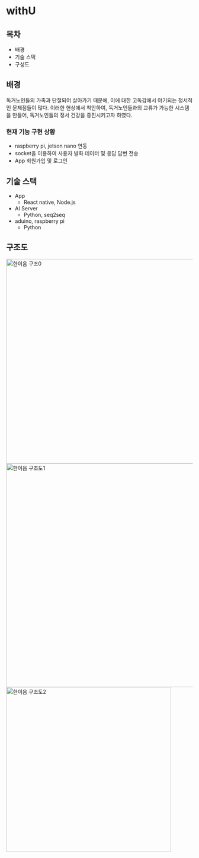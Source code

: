 # withU

## 목차
- 배경
- 기술 스택
- 구성도

## 배경
독거노인들의 가족과 단절되어 살아가기 때문에, 이에 대한 고독감에서 야기되는 정서적인 문제점들이 많다. 이러한 현상에서 착안하여,
독거노인들과의 교류가 가능한 시스템을 만들어, 독거노인들의 정서 건강을 증진시키고자 하였다.

### 현재 기능 구현 상황
- raspberry pi, jetson nano 연동
- socket을 이용하여 사용자 발화 데이터 및 응답 답변 전송
- App 회원가입 및 로그인


## 기술 스택
- App
  - React native, Node.js
- AI Server
  - Python, seq2seq
- aduino, raspberry pi
  - Python 
  

## 구조도
<img width="552" alt="한이음 구조0" src="https://user-images.githubusercontent.com/47708313/166243359-4fd04991-3e67-4a38-b494-977f02374c29.png">
<img width="604" alt="한이음 구조도1" src="https://user-images.githubusercontent.com/47708313/166243376-51c0f641-60f0-44f0-8fce-6dc8842f43a0.png">
<img width="445" alt="한이음 구조도2" src="https://user-images.githubusercontent.com/47708313/166243386-e451f138-95e6-43af-8f06-dee2b01e4974.png">
